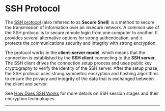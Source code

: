 # SSH Protocol

The [SSH protocol][1] (also referred to as **Secure Shell**) is a method to secure the transmission 
of information over an insecure network. A common use of the SSH protocol is to secure remote login 
from one computer to another. It provides several alternative options for strong authentication, and 
it protects the communications security and integrity with strong encryption.

The protocol works in the **client-server model**, which means that the connection is established by 
the **SSH client** connecting to the **SSH server**. The SSH client drives the connection setup 
process and uses public key cryptography to verify the identity of the SSH server. After the setup 
phase, the SSH protocol uses strong symmetric encryption and hashing algorithms to ensure the 
privacy and integrity of the data that is exchanged between the client and server.

See [How Does SSH Works][2] for more details on SSH session stages and their encryption technologies.

---

[1]: https://www.ssh.com/ssh/protocol/
[2]: /Topics/How%20Does%20SSH%20Works
